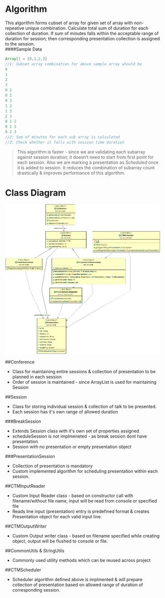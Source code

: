 # Algorithm
This algorithm forms cubset of array for given set of array with non-repeative unique combination. Calculate total sum of duration for each collection of duration. If sum of minutes falls within the acceptable range of duration for session; then corresponding presentation collection is assigned to the session.  
####Sample Data

```java
Array[] = {0,1,2,3}  
//1: Subset array combination for above sample array whould be
0  
1  
2  
3  
0 1  
0 2  
0 3  
1 2  
1 3  
2 3  
0 1 2  
0 1 3  
0 2 3  
//2: Sum of minutes for each sub array is calculated
//3: Check whether it falls with session time duration
```
>This algorithm is faster - since we are validating each subarray against session duration; it doesn't need to start from first point for each session. Also we are marking a presentation as *Scheduled* once it is added to session. It reduces the combination of subarray count drastically & improves performance of this algorithm.  


# Class Diagram

![Alt text](src/main/resources/CTMUml.png?raw=true "Class Diagram")

##Conference
* Class for maintaining entire sessions & collection of presentation to be planned in each session
* Order of session is maintained - since ArrayList is used for maintaining Session

##Session
* Class for storing individual session & collection of talk to be presented.
* Each session has it's own range of allowed duration 

###BreakSession
* Extends Session class with it's own set of properties assigned.
* scheduleSession is not implmeneted - as break session dont have presentation
* Session with no presentation or empty presentation object

###PresentationSession
* Collection of presentation is mandatory
* Custom implemented algorithm for scheduling presentation within each session.

##CTMInputReader
* Custom Input Reader class - based on constructor call with filename/without file name, input will be read from console or specified file
* Reads line input (presentation) entry is predefined format & creates Presentation object for each valid input line.

##CTMOutputWriter
* Custom Output writer class - based on filename specified while creating object, output will be flushed to console or file.

##CommonUtils & StringUtils
* Commonly used utility methods which can be reused across project

##CTMScheduler
* Scheduler algorithm defined above is implmented & will prepare collection of presentation based on allowed range of duration of corresponding session.
